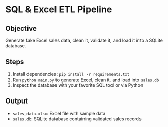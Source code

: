 # SQL & Excel ETL Pipeline

## Objective
Generate fake Excel sales data, clean it, validate it, and load it into a SQLite database.

## Steps
1. Install dependencies: `pip install -r requirements.txt`
2. Run `python main.py` to generate Excel, clean it, and load into `sales.db`
3. Inspect the database with your favorite SQL tool or via Python

## Output
- `sales_data.xlsx`: Excel file with sample data
- `sales.db`: SQLite database containing validated sales records
